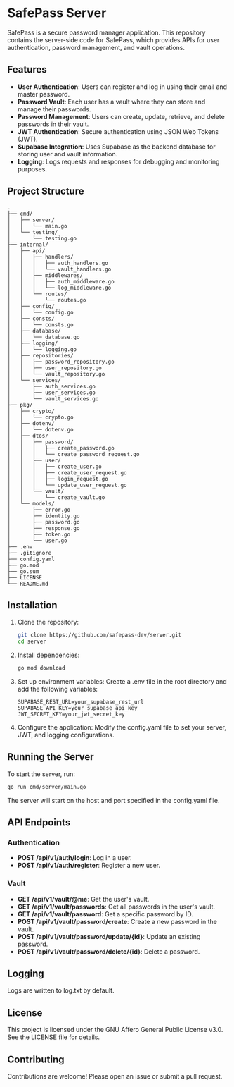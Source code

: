 # SafePass Server

SafePass is a secure password manager application. This repository contains the server-side code for SafePass, which provides APIs for user authentication, password management, and vault operations.

## Features

- **User Authentication**: Users can register and log in using their email and master password.
- **Password Vault**: Each user has a vault where they can store and manage their passwords.
- **Password Management**: Users can create, update, retrieve, and delete passwords in their vault.
- **JWT Authentication**: Secure authentication using JSON Web Tokens (JWT).
- **Supabase Integration**: Uses Supabase as the backend database for storing user and vault information.
- **Logging**: Logs requests and responses for debugging and monitoring purposes.

## Project Structure

```
.
├── cmd/
│   ├── server/
│   │   └── main.go
│   └── testing/
│       └── testing.go
├── internal/
│   ├── api/
│   │   ├── handlers/
│   │   │   ├── auth_handlers.go
│   │   │   └── vault_handlers.go
│   │   ├── middlewares/
│   │   │   ├── auth_middleware.go
│   │   │   └── log_middleware.go
│   │   └── routes/
│   │       └── routes.go
│   ├── config/
│   │   └── config.go
│   ├── consts/
│   │   └── consts.go
│   ├── database/
│   │   └── database.go
│   ├── logging/
│   │   └── logging.go
│   ├── repositories/
│   │   ├── password_repository.go
│   │   ├── user_repository.go
│   │   └── vault_repository.go
│   └── services/
│       ├── auth_services.go
│       ├── user_services.go
│       └── vault_services.go
├── pkg/
│   ├── crypto/
│   │   └── crypto.go
│   ├── dotenv/
│   │   └── dotenv.go
│   ├── dtos/
│   │   ├── password/
│   │   │   ├── create_password.go
│   │   │   └── create_password_request.go
│   │   ├── user/
│   │   │   ├── create_user.go
│   │   │   ├── create_user_request.go
│   │   │   ├── login_request.go
│   │   │   └── update_user_request.go
│   │   └── vault/
│   │       └── create_vault.go
│   └── models/
│       ├── error.go
│       ├── identity.go
│       ├── password.go
│       ├── response.go
│       ├── token.go
│       └── user.go
├── .env
├── .gitignore
├── config.yaml
├── go.mod
├── go.sum
├── LICENSE
└── README.md
```

## Installation

1. Clone the repository:
    ```sh
    git clone https://github.com/safepass-dev/server.git
    cd server
    ```

2. Install dependencies:
    ```sh
    go mod download
    ```

3. Set up environment variables:
    Create a .env file in the root directory and add the following variables:

    ```env
    SUPABASE_REST_URL=your_supabase_rest_url
    SUPABASE_API_KEY=your_supabase_api_key
    JWT_SECRET_KEY=your_jwt_secret_key
    ```

4. Configure the application:
    Modify the config.yaml file to set your server, JWT, and logging configurations.

## Running the Server

To start the server, run:
```sh
go run cmd/server/main.go
```

The server will start on the host and port specified in the config.yaml file.

## API Endpoints

### Authentication

- **POST /api/v1/auth/login**: Log in a user.
- **POST /api/v1/auth/register**: Register a new user.

### Vault

- **GET /api/v1/vault/@me**: Get the user's vault.
- **GET /api/v1/vault/passwords**: Get all passwords in the user's vault.
- **GET /api/v1/vault/password**: Get a specific password by ID.
- **POST /api/v1/vault/password/create**: Create a new password in the vault.
- **POST /api/v1/vault/password/update/{id}**: Update an existing password.
- **POST /api/v1/vault/password/delete/{id}**: Delete a password.

## Logging

Logs are written to log.txt by default.

## License

This project is licensed under the GNU Affero General Public License v3.0. See the LICENSE file for details.

## Contributing

Contributions are welcome! Please open an issue or submit a pull request.
